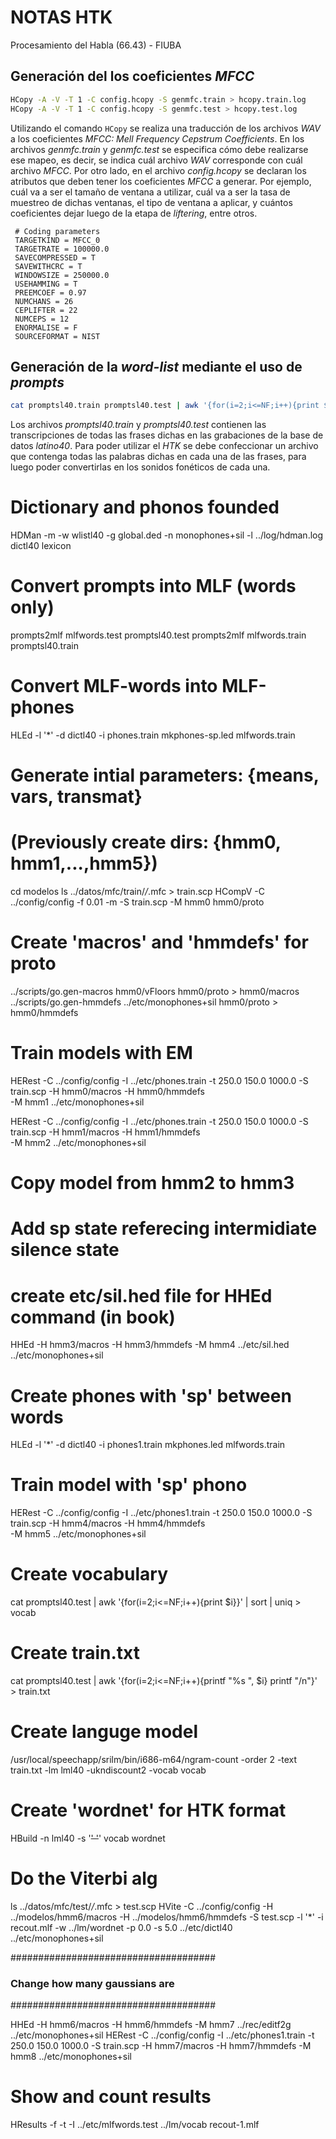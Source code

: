 # NOTAS HTK

Procesamiento del Habla (66.43) - FIUBA


## Generación del los coeficientes _MFCC_

```bash
HCopy -A -V -T 1 -C config.hcopy -S genmfc.train > hcopy.train.log
HCopy -A -V -T 1 -C config.hcopy -S genmfc.test > hcopy.test.log
```

Utilizando el comando `HCopy` se realiza una traducción de los archivos _WAV_ a los coeficientes _MFCC: Mell Frequency Cepstrum Coefficients_. En los archivos _genmfc.train_ y _genmfc.test_ se especifica cómo debe realizarse ese mapeo, es decir, se indica cuál archivo _WAV_ corresponde con cuál archivo _MFCC_. Por otro lado, en el archivo _config.hcopy_ se declaran los atributos que deben tener los coeficientes _MFCC_ a generar. Por ejemplo, cuál va a ser el tamaño de ventana a utilizar, cuál va a ser la tasa de muestreo de dichas ventanas, el tipo de ventana a aplicar, y cuántos coeficientes dejar luego de la etapa de _liftering_, entre otros.

```
 # Coding parameters
 TARGETKIND = MFCC_0
 TARGETRATE = 100000.0
 SAVECOMPRESSED = T
 SAVEWITHCRC = T
 WINDOWSIZE = 250000.0
 USEHAMMING = T
 PREEMCOEF = 0.97
 NUMCHANS = 26
 CEPLIFTER = 22
 NUMCEPS = 12
 ENORMALISE = F
 SOURCEFORMAT = NIST
```

## Generación de la _word-list_ mediante el uso de _prompts_

```bash
cat promptsl40.train promptsl40.test | awk '{for(i=2;i<=NF;i++){print $i}}' | sort | uniq > wlistl40
```

Los archivos _promptsl40.train_ y _promptsl40.test_ contienen las transcripciones de todas las frases dichas en las grabaciones de la base de datos _latino40_. Para poder utilizar el _HTK_ se debe confeccionar un archivo que contenga todas las palabras dichas en cada una de las frases, para luego poder convertirlas en los sonidos fonéticos de cada una. 

# Dictionary and phonos founded
HDMan -m -w wlistl40 -g global.ded -n monophones+sil -l ../log/hdman.log dictl40 lexicon

# Convert prompts into MLF (words only)
prompts2mlf mlfwords.test promptsl40.test
prompts2mlf mlfwords.train promptsl40.train

# Convert MLF-words into MLF-phones
HLEd -l '*' -d dictl40 -i phones.train mkphones-sp.led mlfwords.train

# Generate intial parameters: {means, vars, transmat}
# (Previously create dirs: {hmm0, hmm1,...,hmm5})
cd modelos
ls ../datos/mfc/train/*/*.mfc > train.scp
HCompV -C ../config/config -f 0.01 -m -S train.scp -M hmm0 hmm0/proto

# Create 'macros' and 'hmmdefs' for proto
../scripts/go.gen-macros hmm0/vFloors hmm0/proto > hmm0/macros
../scripts/go.gen-hmmdefs ../etc/monophones+sil hmm0/proto > hmm0/hmmdefs

# Train models with EM
HERest -C ../config/config -I ../etc/phones.train -t 250.0 150.0 1000.0 -S train.scp -H hmm0/macros -H hmm0/hmmdefs \
		-M hmm1 ../etc/monophones+sil

HERest -C ../config/config -I ../etc/phones.train -t 250.0 150.0 1000.0 -S train.scp -H hmm1/macros -H hmm1/hmmdefs \
		-M hmm2 ../etc/monophones+sil

# Copy model from hmm2 to hmm3
# Add sp state referecing intermidiate silence state
# create etc/sil.hed file for HHEd command (in book)
HHEd -H hmm3/macros -H hmm3/hmmdefs -M hmm4 ../etc/sil.hed ../etc/monophones+sil

# Create phones with 'sp' between words
HLEd -l '*' -d dictl40 -i phones1.train mkphones.led mlfwords.train

# Train model with 'sp' phono
HERest -C ../config/config -I ../etc/phones1.train -t 250.0 150.0 1000.0 -S train.scp -H hmm4/macros -H hmm4/hmmdefs \
		-M hmm5 ../etc/monophones+sil

# Create vocabulary
cat promptsl40.test | awk '{for(i=2;i<=NF;i++){print $i}}' | sort | uniq > vocab
# Create train.txt
cat promptsl40.test | awk '{for(i=2;i<=NF;i++){printf "%s ", $i} printf "/n"}' > train.txt
# Create languge model
/usr/local/speechapp/srilm/bin/i686-m64/ngram-count -order 2 -text train.txt -lm lml40  -ukndiscount2  -vocab vocab

# Create 'wordnet' for HTK format
HBuild -n lml40 -s '<s>' '</s>' vocab wordnet

# Do the Viterbi alg
ls ../datos/mfc/test/*/*.mfc > test.scp
HVite -C ../config/config -H ../modelos/hmm6/macros -H ../modelos/hmm6/hmmdefs -S test.scp
	-l '*' -i recout.mlf -w ../lm/wordnet -p 0.0 -s 5.0 ../etc/dictl40 ../etc/monophones+sil

#####################################
### Change how many gaussians are ###
#####################################

HHEd -H hmm6/macros -H hmm6/hmmdefs -M hmm7 ../rec/editf2g ../etc/monophones+sil
HERest -C ../config/config -I ../etc/phones1.train -t 250.0 150.0 1000.0 -S train.scp -H hmm7/macros -H hmm7/hmmdefs -M hmm8 ../etc/monophones+sil

# Show and count results
HResults -f -t -I ../etc/mlfwords.test ../lm/vocab recout-1.mlf




